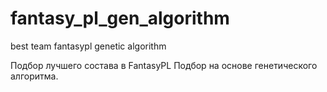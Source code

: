 # fantasy_pl_gen_algorithm
best team fantasypl genetic algorithm

Подбор лучшего состава в FantasyPL
Подбор на основе генетического алгоритма.
